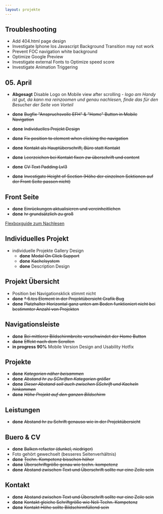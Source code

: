 ```yaml
---
layout: projekte
---
```


## Troubleshooting

* Add 404.html page design
* Investigate Iphone Ios Javascript Background Transition may not work
* Prevent FOC navigation white background
* Optimize Google Preview
* Investigate external Fonts to Optimize speed score
* Investigate Animation Triggering

## 05. April

* **Abgesagt** Disable Logo on Mobile view after scrolling - *logo am Handy ist gut, da kann ma reinzoomen und genau nachlesen, finde das für den Besucher der Seite von Vorteil*

* **done** ~~Bugfix "Anspruchsvolle EFH" & "Home" Button in Mobile Navigation~~
* **done** ~~Individuelles Projekt Design~~
* **done** ~~Fix position to element when clicking the navigation~~
* **done** ~~Kontakt als Hauptüberschrift, Büro statt Kontakt~~
* **done** ~~Leerzeichen bei Kontakt fixen zw überschrift und content~~
* **done** ~~CV Text Padding Lvl3~~
* **done** ~~Investigate Height of Section (Höhe der einzelnen Sektionen auf der Front Seite passen nicht)~~



## Front Seite

  * **done** ~~Einrückungen aktualisieren und vereinheitlichen~~
  * **done** ~~hr grundsätzlich zu groß~~

[Flexboxguide zum Nachlesen](https://css-tricks.com/snippets/css/a-guide-to-flexbox/)

## Individuelles Projekt

* individuelle Projekte Gallery Design
  * **done** ~~Modal On Click Support~~
  * **done** ~~Kachelsystem~~
  * **done** Description Design

## Projekt Übersicht

* Position bei Navigationsklick stimmt nicht
* **done** ~~* 6.tes Element in der Projektübersicht Grafik Bug~~
* **done** ~~Platzhalter Horizontal ganz unten am Boden funktioniert nicht bei bestimmter Anzahl von Projekten~~



## Navigationsleiste

* **done** ~~Bei mittlerer Bildschirmbreite verschwindet der Home Button~~
* **done** ~~Effekt nach dem Scrollen~~
* **in progress 90%** Mobile Version Design and Usability Hotfix

## Projekte

* **done** ~~_Kategorien näher beisammen_~~
* **done** ~~_Abstand hr zu SChriften Kategorien größer_~~
* **done** ~~_Dieser Abstand soll auch zwischen SSchrift und Kacheln hinkommen_~~
* **done** ~~_Höhe Projekt auf den ganzen Bildschirm_~~

## Leistungen

* **done** ~~Abstand hr zu Schrift genauso wie in der Projektübersicht~~

## Buero & CV

* **done** ~~Balken refactor (dunkel, niedriger)~~
* Foto gehört gewechselt (besseres Seitenverhältnis)
* **done** ~~Techn. Kompetenz bisschen höher~~
* **done** ~~Überschriftgröße genau wie techn. kompetenz~~
* **done** ~~Abstand zwischen Text und Überschrift sollte nur eine Zeile sein~~

## Kontakt

* **done** ~~Abstand zwischen Text und Überschrift sollte nur eine Zeile sein~~
* **done** ~~Kontakt gleiche Schriftgröße wie Neli Techn. Kompetenz~~
* **done** ~~Kontakt Höhe sollte Bildschirmfüllend sein~~
